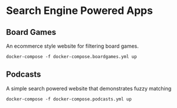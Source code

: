 # Search Engine Powered Apps

## Board Games
An ecommerce style website for filtering board games.

```docker-compose -f docker-compose.boardgames.yml up```

## Podcasts
A simple search powered website that demonstrates fuzzy matching

```docker-compose -f docker-compose.podcasts.yml up```